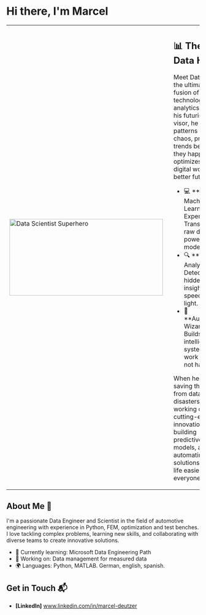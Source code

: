 # Hi there, I'm Marcel

<table style="border-collapse: collapse; border: none; width: 100%;">
  <tr>
    <td style="width: 600; border: none;">
      <img src="https://github.com/user-attachments/assets/df8be79b-21a7-4583-874c-75bb12f95738" width="400" height="200" alt="Data Scientist Superhero">
    </td>
    <td style="border: none; vertical-align: top; padding-left: 20px;">
      <h2>📊 The Data Hero</h2>
      <p>
        Meet Data Hero, the ultimate fusion of technology and analytics! 
        With his futuristic visor, he sees patterns in chaos, predicts trends before they happen, and optimizes the digital world for a better future.
      </p>
      <ul>
        <li>💻 **AI & Machine Learning Expert** - Transforms raw data into powerful models.</li>
        <li>🔍 **Big Data Analyzer** - Detects hidden insights at the speed of light.</li>
        <li>🦾 **Automation Wizard** - Builds intelligent systems that work smarter, not harder.</li>
      </ul>
      <p>
        When he’s not saving the world from data disasters, he’s working on cutting-edge innovations, building predictive models, and automating solutions to make life easier for everyone.
      </p>
    </td>
  </tr>
</table>

## About Me 🚀

I'm a passionate Data Engineer and Scientist in the field of automotive engineering with experience in Python, FEM, optimization and test benches. I love tackling complex problems, learning new skills, and collaborating with diverse teams to create innovative solutions.

- 🌱 Currently learning: Microsoft Data Engineering Path
- 🔭 Working on: Data management for measured data
- 🌍 Languages: Python, MATLAB. German, english, spanish.

## Get in Touch 📬

- **[LinkedIn]** www.linkedin.com/in/marcel-deutzer



